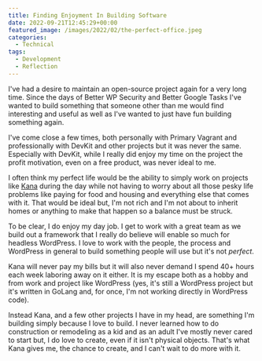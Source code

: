 ```yaml
---
title: Finding Enjoyment In Building Software
date: 2022-09-21T12:45:29+00:00
featured_image: /images/2022/02/the-perfect-office.jpeg
categories:
  - Technical
tags:
  - Development
  - Reflection
---
```


I've had a desire to maintain an open-source project again for a very long time. Since the days of Better WP Security and Better Google Tasks I've wanted to build something that someone other than me would find interesting and useful as well as I've wanted to just have fun building something again.

I've come close a few times, both personally with Primary Vagrant and professionally with DevKit and other projects but it was never the same. Especially with DevKit, while I really did enjoy my time on the project the profit motivation, even on a free product, was never ideal to me.

I often think my perfect life would be the ability to simply work on projects like [Kana][1] during the day while not having to worry about all those pesky life problems like paying for food and housing and everything else that comes with it. That would be ideal but, I'm not rich and I'm not about to inherit homes or anything to make that happen so a balance must be struck.

To be clear, I do enjoy my day job. I get to work with a great team as we build out a framework that I really do believe will enable so much for headless WordPress. I love to work with the people, the process and WordPress in general to build something people will use but it's not _perfect_.

Kana will never pay my bills but it will also never demand I spend 40+ hours each week laboring away on it either. It is my escape both as a hobby and from work and project like WordPress (yes, it's still a WordPress project but it's written in GoLang and, for once, I'm not working directly in WordPress code).

Instead Kana, and a few other projects I have in my head, are something I'm building simply because I love to build. I never learned how to do construction or remodeling as a kid and as an adult I've mostly never cared to start but, I do love to create, even if it isn't physical objects. That's what Kana gives me, the chance to create, and I can't wait to do more with it.

 [1]: https://github.com/ChrisWiegman/kana/